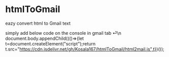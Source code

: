 # htmlToGmail
eazy convert html to Gmail text


simply add below code on the console in gmail tab ⏎\n
          document.body.appendChild((()=>{let t=document.createElement("script");return t.src="https://cdn.jsdelivr.net/gh/Kosala167/htmlToGmail/html2mail.js",t})());
